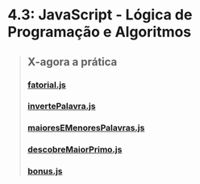 # 4.3: JavaScript - Lógica de Programação e Algoritmos

> ## X-agora a prática
> 
> ### [fatorial.js](X-agora-a-pratica/fatorial.js)
> 
> ### [invertePalavra.js](X-agora-a-pratica/invertePalavra.js)
> 
> ### [maioresEMenoresPalavras.js](X-agora-a-pratica/maioresEMenoresPalavras.js.js)
> 
> ### [descobreMaiorPrimo.js](X-agora-a-pratica/descobreMaiorPrimo.js)
> 
> ### [bonus.js](X-agora-a-pratica/bonus.)